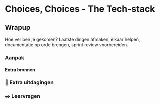 
# Choices, Choices - The Tech-stack

## Wrapup
<!-- Leuke intro -->

Hoe ver ben je gekomen? Laatste dingen afmaken, elkaar helpen, documentatie op orde brengen, sprint review voorbereiden.

### Aanpak

<!--
Vorige sprint hebben we samen een [todo lijst](https://github.com/fdnd-task/your-tribe-for-life-squad-page/blob/main/docs/wrapup.md#oplever-todos) gemaakt met onderdelen voor de het afsluiten van een sprint, we gaan die lijst updaten, mentor feedback verwerken en we gaan aan de slag met het voorbereiden van de retrospect. 

1. Oplevering
2. Argumentatieproces
3. Mentor feedback
4. Voorbereiding retrospect


### Oplevering

We pakken de lijst van de vorige wrap up erbij en kijken of die nog steeds klopt of dat er aanvullingen zijn met inzichten van de huidige sprint. 


### Argumentatie proces
@TODO: Justus

**🛠️ Opdracht (15 min)**

### Mentor feedback

Alle mentoren hebben feedback gekregen van de eerstejaars. Jullie hebben zelf ook gereflecteerd op je rol als mentor. Vandaag gaan jullie dit samenvoegen. 

**🛠️ Opdracht mentor feedback (30 minuten)**  

1. Beschrijf een "te kort" en een "te veel" bij elk van je taken als [mentor](https://github.com/fdnd-task/mentor/blob/main/docs/INSTRUCTIONS.md#werkwijze), maak er een lijn van: 

```
"Te kort" ----------------------------------- "te veel"
```

```
- Je bent één keer per week aanwezig op het afgesproken moment
- Je stapt actief op eerstejaars studenten af om ze te helpen
- Je luistert, vat samen en vraagt door bij het helpen van studenten
- Je bereidt de workshops voor en helpt de studenten bij de opdracht die ze krijgen
- Je beantwoordt vragen over HTML, CSS en JS
- Je doet code/design reviews op leertaken
- Je geeft feedback in issues van eerstejaars
- Optioneel: Als je het leuk vindt, mag je zelf een workshop of presentatie geven
```

2. Plaats jezelf op de lijn aan de hand van je eigen reflectie

3. Lees nu de feedback die je hebt gekregen van de eerstejaars, moet jouw punt op die lijn aangepast worden per punt?

4. Je had verbeterpunten bedacht waar je aan wilde werken als mentor, pas deze nu aan met de nieuwe inzichten. 

### Voorbereiding retrospect

Tijdens de retrospect gaan we met de volgende onderdelen aan de slag:

1. Presentaties techstack
2. Backlog
3. Portflow bewijslast
4. Schets je ontwikkeling


#### 1. Presentaties

#### 2. Backlog

Zorg ervoor dat vrijdag je backlog op orde is voor de sprintplanning. Dat betekent:

- Opschonen huidige sprint, zet alles in de juiste kolom. 
- Indien er iets niet is opgepakt zet het dan terug op de backlog op de juiste positie qua prioriteit
- Doe een [refinement](https://github.com/fdnd-task/choices-choices-the-tech-stack/blob/main/docs/projectinrichting.md#1-refinement). _BELANGRIJK:_ gebruik het estimate field op een issue om de pokerplanning waarde in te vullen. 

#### 3. Portflow bewijslast:
Voor vrijdag hebben jullie portflow bewijslast klaar om te mappen op indicatoren, inclusief STARR's. 

1. S15: Refinement
2. S15: Code & Design Review W1
3. S15: Mentorschap
4. S15: Techstack beargumentatie 

-->

#### Extra bronnen
<!-- Extra links voor documentatie en tutorials -->


### 💪 Extra uitdagingen
<!-- Dit is optioneel voor de hardlopers die iets extra's willen. -->



### ✒️ Leervragen
<!-- 
@TODO:
1. Hoe vond je het om feedback van eerstejaars te ontvangen?
2. 
3. 

 -->
